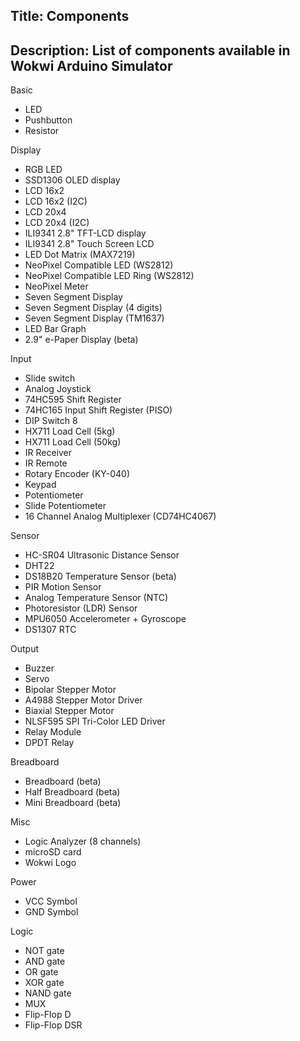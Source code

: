 ## Title: Components
## Description: List of components available in Wokwi Arduino Simulator


Basic

- LED
- Pushbutton
- Resistor

Display

- RGB LED
- SSD1306 OLED display
- LCD 16x2
- LCD 16x2 (I2C)
- LCD 20x4
- LCD 20x4 (I2C)
- ILI9341 2.8" TFT-LCD display
- ILI9341 2.8" Touch Screen LCD
- LED Dot Matrix (MAX7219)
- NeoPixel Compatible LED (WS2812)
- NeoPixel Compatible LED Ring (WS2812)
- NeoPixel Meter
- Seven Segment Display
- Seven Segment Display (4 digits)
- Seven Segment Display (TM1637)
- LED Bar Graph
- 2.9" e-Paper Display (beta)

Input

- Slide switch
- Analog Joystick
- 74HC595 Shift Register
- 74HC165 Input Shift Register (PISO)
- DIP Switch 8
- HX711 Load Cell (5kg)
- HX711 Load Cell (50kg)
- IR Receiver
- IR Remote
- Rotary Encoder (KY-040)
- Keypad
- Potentiometer
- Slide Potentiometer
- 16 Channel Analog Multiplexer (CD74HC4067)

Sensor

- HC-SR04 Ultrasonic Distance Sensor
- DHT22
- DS18B20 Temperature Sensor (beta)
- PIR Motion Sensor
- Analog Temperature Sensor (NTC)
- Photoresistor (LDR) Sensor
- MPU6050 Accelerometer + Gyroscope
- DS1307 RTC

Output

- Buzzer
- Servo
- Bipolar Stepper Motor
- A4988 Stepper Motor Driver
- Biaxial Stepper Motor
- NLSF595 SPI Tri-Color LED Driver
- Relay Module
- DPDT Relay

Breadboard

- Breadboard (beta)
- Half Breadboard (beta)
- Mini Breadboard (beta)

Misc

- Logic Analyzer (8 channels)
- microSD card
- Wokwi Logo

Power

- VCC Symbol
- GND Symbol

Logic

- NOT gate
- AND gate
- OR gate
- XOR gate
- NAND gate
- MUX
- Flip-Flop D
- Flip-Flop DSR

